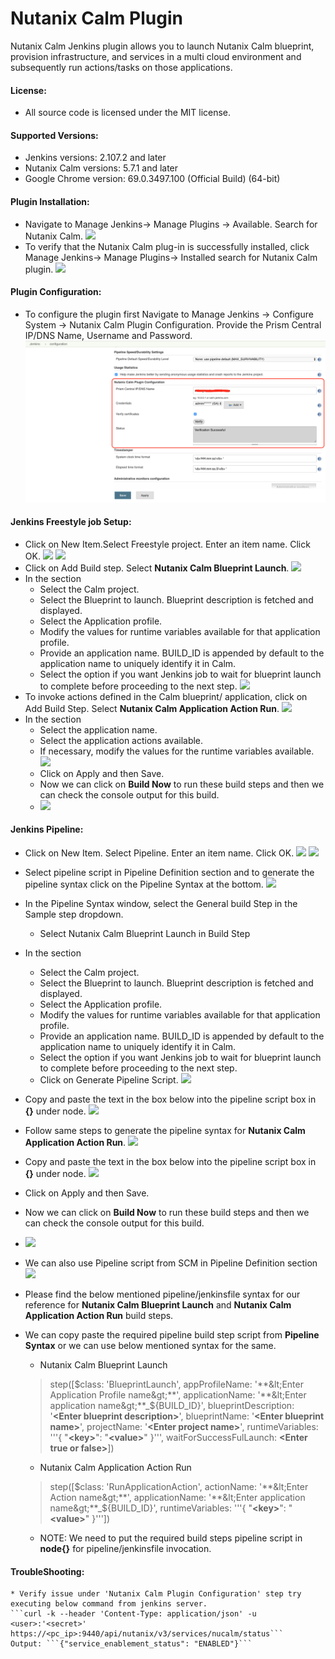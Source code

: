 # Nutanix Calm Plugin
Nutanix Calm Jenkins plugin allows you to launch Nutanix Calm blueprint, provision infrastructure, and services in a multi cloud environment and subsequently run actions/tasks on those applications.

#### License:
* All source code is licensed under the MIT license.

#### Supported Versions:
* Jenkins versions: 2.107.2 and later
* Nutanix Calm versions: 5.7.1 and later
* Google Chrome version:  69.0.3497.100 (Official Build) (64-bit)

#### Plugin Installation:
* Navigate to Manage Jenkins→ Manage Plugins → Available.  Search for Nutanix Calm.
  ![](Docs/screenshots/Available_plugin.png)
* To verify that the Nutanix Calm plug-in is successfully installed, click Manage Jenkins→ Manage Plugins→ Installed search for Nutanix Calm plugin.
  ![](Docs/screenshots/Verify_plugin.png)

#### Plugin Configuration:
* To configure the plugin first Navigate to Manage Jenkins -> Configure System -> Nutanix Calm Plugin Configuration. Provide the Prism Central IP/DNS Name, Username and Password.
  ![](Docs/screenshots/Plugin_configuration.png)

#### Jenkins Freestyle job Setup:
* Click on New Item.Select Freestyle project. Enter an item name. Click OK.
  ![](Docs/screenshots/Click_on_newitem.png)
  ![](Docs/screenshots/Select_freestyle_project.png)
* Click on Add Build step. Select **Nutanix Calm Blueprint Launch**.
  ![](Docs/screenshots/Select_bp_launch_step.png)
* In the section
    * Select the Calm project.
    * Select the Blueprint to launch. Blueprint description is fetched and displayed.
    * Select the Application profile.
    * Modify the values for runtime variables available for that application profile.
    * Provide an application name. BUILD_ID is appended by default to the application name to uniquely identify it in Calm.
    * Select the option if you want Jenkins job to wait for blueprint launch to complete before proceeding to the next step.
      ![](Docs/screenshots/Enter_bp_launch_step.png)
* To invoke actions defined in the Calm blueprint/ application, click on Add Build Step. Select **Nutanix Calm Application Action Run**.
  ![](Docs/screenshots/Select_app_action_step.png)
* In the section
    * Select the application name.
    * Select the application actions available.
    * If necessary, modify the values for the runtime variables available.
      ![](Docs/screenshots/Enter_app_action_step.png)
    * Click on Apply and then Save.
    * Now we can click on **Build Now** to run these build steps and then we can check the console output for this build.
    * ![](Docs/screenshots/Build_Now_Freestyle_Project.png)

#### Jenkins Pipeline:
* Click on New Item. Select Pipeline. Enter an item name. Click OK.
  ![](Docs/screenshots/Click_on_newitem.png)
  ![](Docs/screenshots/Select_pipeline.png)
* Select pipeline script in Pipeline Definition section and to generate the pipeline syntax click on the Pipeline Syntax at the bottom.
  ![](Docs/screenshots/Select_Pipeline_Script.png)
* In the Pipeline Syntax window, select the General build Step in the Sample step dropdown.
  * Select Nutanix Calm Blueprint Launch in Build Step
* In the section
    * Select the Calm project.
    * Select the Blueprint to launch. Blueprint description is fetched and displayed.
    * Select the Application profile.
    * Modify the values for runtime variables available for that application profile.
    * Provide an application name. BUILD_ID is appended by default to the application name to uniquely identify it in Calm.
    * Select the option if you want Jenkins job to wait for blueprint launch to complete before proceeding to the next step.
    * Click on Generate Pipeline Script.
      ![](Docs/screenshots/Pipeline_bp_launch.png)
* Copy and paste the text in the box below into the pipeline script box in **{}** under node.
  ![](Docs/screenshots/Copy_bp_launch_script.png)
* Follow same steps to generate the pipeline syntax for **Nutanix Calm Application Action Run**.
  ![](Docs/screenshots/Pipeline_bp_launch.png)
* Copy and paste the text in the box below into the pipeline script box in **{}** under node.
  ![](Docs/screenshots/Copy_App_Action_Script.png)
* Click on Apply and then Save.
* Now we can click on **Build Now** to run these build steps and then we can check the console output for this build.
* ![](Docs/screenshots/Build_Now_Pipeline.png)

* We can also use Pipeline script from SCM in Pipeline Definition section
  ![](Docs/screenshots/Pipeline_scm.png)

* Please find the below mentioned pipeline/jenkinsfile syntax for our reference for **Nutanix Calm Blueprint Launch** and **Nutanix Calm Application Action Run** build steps.
* We can copy paste the required pipeline build step script from **Pipeline Syntax** or we can use below mentioned syntax for the same.
    * Nutanix Calm Blueprint Launch
    > step([$class: 'BlueprintLaunch', appProfileName: '**&lt;Enter Application Profile name&gt;**', applicationName: '**&lt;Enter application name&gt;**_${BUILD_ID}', blueprintDescription: '**&lt;Enter blueprint description&gt;**', blueprintName: '**&lt;Enter blueprint name&gt;**', projectName: '**&lt;Enter project name&gt;**', runtimeVariables: '''{
          "**&lt;key&gt;**": "**&lt;value&gt;**"
      }''', waitForSuccessFulLaunch: **&lt;Enter true or false&gt;**])

    * Nutanix Calm Application Action Run
    > step([$class: 'RunApplicationAction', actionName: '**&lt;Enter Action name&gt;**', applicationName: '**&lt;Enter application name&gt;**_${BUILD_ID}', runtimeVariables: '''{
          "**&lt;key&gt;**": "**&lt;value&gt;**"
      }'''])

    * NOTE: We need to put the required build steps pipeline script in **node{}** for pipeline/jenkinsfile invocation.
#### TroubleShooting:

    * Verify issue under 'Nutanix Calm Plugin Configuration' step try executing below command from jenkins server.
    ```curl -k --header 'Content-Type: application/json' -u <user>:'<secret>'  https://<pc_ip>:9440/api/nutanix/v3/services/nucalm/status```
    Output: ```{"service_enablement_status": "ENABLED"}```
